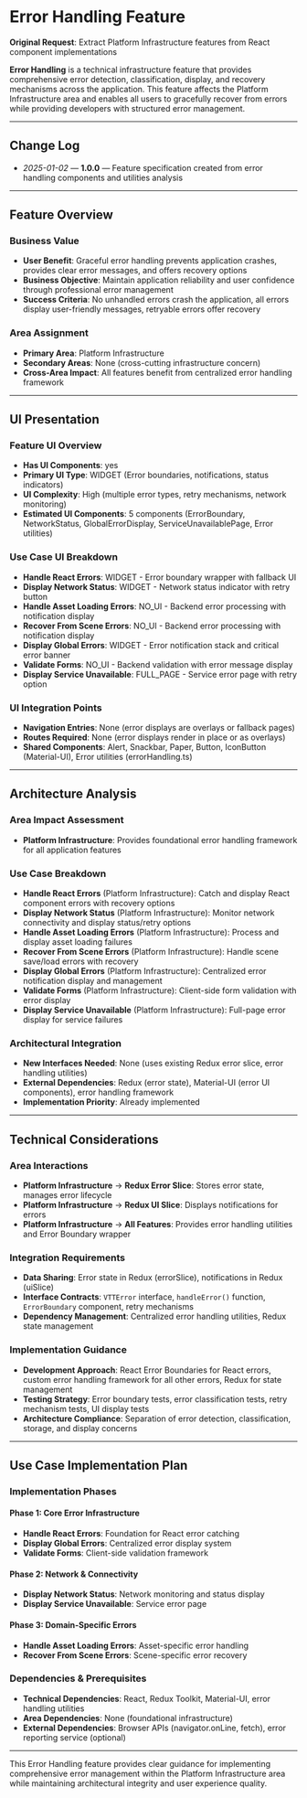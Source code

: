 # Error Handling Feature

**Original Request**: Extract Platform Infrastructure features from React component implementations

**Error Handling** is a technical infrastructure feature that provides comprehensive error detection, classification, display, and recovery mechanisms across the application. This feature affects the Platform Infrastructure area and enables all users to gracefully recover from errors while providing developers with structured error management.

---

## Change Log
- *2025-01-02* — **1.0.0** — Feature specification created from error handling components and utilities analysis

---

## Feature Overview

### Business Value
- **User Benefit**: Graceful error handling prevents application crashes, provides clear error messages, and offers recovery options
- **Business Objective**: Maintain application reliability and user confidence through professional error management
- **Success Criteria**: No unhandled errors crash the application, all errors display user-friendly messages, retryable errors offer recovery

### Area Assignment
- **Primary Area**: Platform Infrastructure
- **Secondary Areas**: None (cross-cutting infrastructure concern)
- **Cross-Area Impact**: All features benefit from centralized error handling framework

---

## UI Presentation

### Feature UI Overview
- **Has UI Components**: yes
- **Primary UI Type**: WIDGET (Error boundaries, notifications, status indicators)
- **UI Complexity**: High (multiple error types, retry mechanisms, network monitoring)
- **Estimated UI Components**: 5 components (ErrorBoundary, NetworkStatus, GlobalErrorDisplay, ServiceUnavailablePage, Error utilities)

### Use Case UI Breakdown
- **Handle React Errors**: WIDGET - Error boundary wrapper with fallback UI
- **Display Network Status**: WIDGET - Network status indicator with retry button
- **Handle Asset Loading Errors**: NO_UI - Backend error processing with notification display
- **Recover From Scene Errors**: NO_UI - Backend error processing with notification display
- **Display Global Errors**: WIDGET - Error notification stack and critical error banner
- **Validate Forms**: NO_UI - Backend validation with error message display
- **Display Service Unavailable**: FULL_PAGE - Service error page with retry option

### UI Integration Points
- **Navigation Entries**: None (error displays are overlays or fallback pages)
- **Routes Required**: None (error displays render in place or as overlays)
- **Shared Components**: Alert, Snackbar, Paper, Button, IconButton (Material-UI), Error utilities (errorHandling.ts)

---

## Architecture Analysis

### Area Impact Assessment
- **Platform Infrastructure**: Provides foundational error handling framework for all application features

### Use Case Breakdown
- **Handle React Errors** (Platform Infrastructure): Catch and display React component errors with recovery options
- **Display Network Status** (Platform Infrastructure): Monitor network connectivity and display status/retry options
- **Handle Asset Loading Errors** (Platform Infrastructure): Process and display asset loading failures
- **Recover From Scene Errors** (Platform Infrastructure): Handle scene save/load errors with recovery
- **Display Global Errors** (Platform Infrastructure): Centralized error notification display and management
- **Validate Forms** (Platform Infrastructure): Client-side form validation with error display
- **Display Service Unavailable** (Platform Infrastructure): Full-page error display for service failures

### Architectural Integration
- **New Interfaces Needed**: None (uses existing Redux error slice, error handling utilities)
- **External Dependencies**: Redux (error state), Material-UI (error UI components), error handling framework
- **Implementation Priority**: Already implemented

---

## Technical Considerations

### Area Interactions
- **Platform Infrastructure** → **Redux Error Slice**: Stores error state, manages error lifecycle
- **Platform Infrastructure** → **Redux UI Slice**: Displays notifications for errors
- **Platform Infrastructure** → **All Features**: Provides error handling utilities and Error Boundary wrapper

### Integration Requirements
- **Data Sharing**: Error state in Redux (errorSlice), notifications in Redux (uiSlice)
- **Interface Contracts**: `VTTError` interface, `handleError()` function, `ErrorBoundary` component, retry mechanisms
- **Dependency Management**: Centralized error handling utilities, Redux state management

### Implementation Guidance
- **Development Approach**: React Error Boundaries for React errors, custom error handling framework for all other errors, Redux for state management
- **Testing Strategy**: Error boundary tests, error classification tests, retry mechanism tests, UI display tests
- **Architecture Compliance**: Separation of error detection, classification, storage, and display concerns

---

## Use Case Implementation Plan

### Implementation Phases

#### Phase 1: Core Error Infrastructure
- **Handle React Errors**: Foundation for React error catching
- **Display Global Errors**: Centralized error display system
- **Validate Forms**: Client-side validation framework

#### Phase 2: Network & Connectivity
- **Display Network Status**: Network monitoring and status display
- **Display Service Unavailable**: Service error page

#### Phase 3: Domain-Specific Errors
- **Handle Asset Loading Errors**: Asset-specific error handling
- **Recover From Scene Errors**: Scene-specific error recovery

### Dependencies & Prerequisites
- **Technical Dependencies**: React, Redux Toolkit, Material-UI, error handling utilities
- **Area Dependencies**: None (foundational infrastructure)
- **External Dependencies**: Browser APIs (navigator.onLine, fetch), error reporting service (optional)

---

This Error Handling feature provides clear guidance for implementing comprehensive error management within the Platform Infrastructure area while maintaining architectural integrity and user experience quality.

<!--
═══════════════════════════════════════════════════════════════
FEATURE SPECIFICATION QUALITY CHECKLIST
═══════════════════════════════════════════════════════════════

## Business Clarity (25 points)
☑ 5pts: Feature has clear user benefit statement
☑ 5pts: Business objective is specific and measurable
☑ 5pts: Success criteria are defined and testable
☑ 5pts: Target users clearly identified (all users + developers)
☑ 5pts: User value explicitly stated (graceful error handling)

## UI Presentation (check within Architecture Alignment)
☑ Has UI specified: yes
☑ If has UI: Primary UI type identified (WIDGET)
☑ If has UI: Use case UI types listed (WIDGET, NO_UI, FULL_PAGE)
☑ If has UI: UI components documented (5 components)

## Architecture Alignment (30 points)
☑ 10pts: Primary area correctly assigned (Platform Infrastructure)
☑ 5pts: Secondary areas identified (none - cross-cutting)
☑ 5pts: Area impact assessment complete
☑ 5pts: Area interactions documented (Redux, All Features)
☑ 5pts: No circular dependencies

## Use Case Coverage (25 points)
☑ 10pts: All feature use cases identified (7 use cases)
☑ 5pts: Each use case assigned to Platform Infrastructure
☑ 5pts: Use case purposes clearly stated
☑ 5pts: Implementation phases logically ordered (core, network, domain)

## Implementation Guidance (20 points)
☑ 5pts: New interfaces identified (none needed)
☑ 5pts: External dependencies documented (Redux, MUI, browser APIs)
☑ 5pts: Implementation priority stated (already implemented)
☑ 5pts: Technical considerations address integration

## Target Score: 100/100
-->
